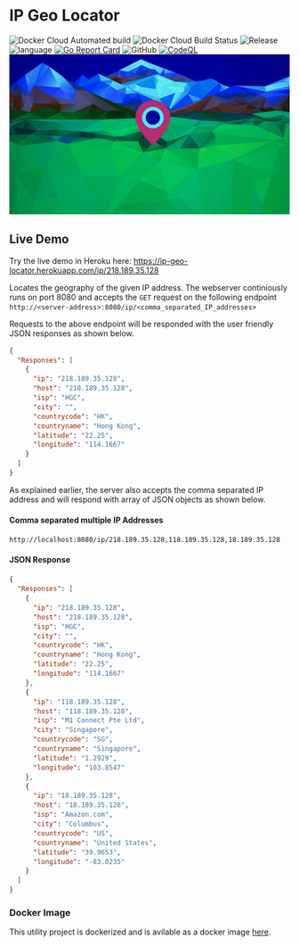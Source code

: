 # IP Geo Locator

![Docker Cloud Automated build](https://img.shields.io/docker/cloud/automated/gkarthics/ip-geo-locator.svg?style=plastic)
![Docker Cloud Build Status](https://img.shields.io/docker/cloud/build/gkarthics/ip-geo-locator.svg?style=plastic)
![Release](https://img.shields.io/github/tag-date/gkarthiks/ip-geo-locator.svg?color=Orange&label=Latest%20Release)
![language](https://img.shields.io/badge/Language-go-blue.svg)
[![Go Report Card](https://goreportcard.com/badge/github.com/gkarthiks/ip-geo-locator)](https://goreportcard.com/report/github.com/gkarthiks/ip-geo-locator)
![GitHub](https://img.shields.io/github/license/gkarthiks/ip-geo-locator.svg?style=plastic)
[![CodeQL](https://github.com/gkarthiks/ip-geo-locator/actions/workflows/codeql-analysis.yml/badge.svg)](https://github.com/gkarthiks/ip-geo-locator/actions/workflows/codeql-analysis.yml)
![](geolocator.jpeg)


## Live Demo
Try the live demo in Heroku here: https://ip-geo-locator.herokuapp.com/ip/218.189.35.128


Locates the geography of the given IP address. The webserver continiously runs on port 8080 and accepts the `GET` request on the following  endpoint `http://<server-address>:8080/ip/<comma_separated_IP_addresses>`

Requests to the above endpoint will be responded with the user friendly JSON responses as shown below.

```json
{
  "Responses": [
    {
      "ip": "218.189.35.128",
      "host": "218.189.35.128",
      "isp": "HGC",
      "city": "",
      "countrycode": "HK",
      "countryname": "Hong Kong",
      "latitude": "22.25",
      "longitude": "114.1667"
    }
  ]
}
```

As explained earlier, the server also accepts the comma separated IP address and will respond with array of JSON objects as shown below.

#### Comma separated multiple IP Addresses
```url
http://localhost:8080/ip/218.189.35.128,118.189.35.128,18.189.35.128
```

#### JSON Response
```json
{
  "Responses": [
    {
      "ip": "218.189.35.128",
      "host": "218.189.35.128",
      "isp": "HGC",
      "city": "",
      "countrycode": "HK",
      "countryname": "Hong Kong",
      "latitude": "22.25",
      "longitude": "114.1667"
    },
    {
      "ip": "118.189.35.128",
      "host": "118.189.35.128",
      "isp": "M1 Connect Pte Ltd",
      "city": "Singapore",
      "countrycode": "SG",
      "countryname": "Singapore",
      "latitude": "1.2929",
      "longitude": "103.8547"
    },
    {
      "ip": "18.189.35.128",
      "host": "18.189.35.128",
      "isp": "Amazon.com",
      "city": "Columbus",
      "countrycode": "US",
      "countryname": "United States",
      "latitude": "39.9653",
      "longitude": "-83.0235"
    }
  ]
}
```

### Docker Image
This utility project is dockerized and is avilable as a docker image [here](https://hub.docker.com/r/gkarthics/ip-geo-locator).

